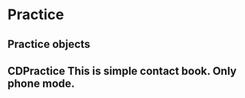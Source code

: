 Practice
========

Practice objects
-------------
CDPractice
This is simple contact book.
Only phone mode.
--------------
